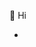 👋 Hi


- 
<!---
AverageArcadian/AverageArcadian is a ✨ special ✨ repository because its `README.md` (this file) appears on your GitHub profile.
You can click the Preview link to take a look at your changes.
--->
